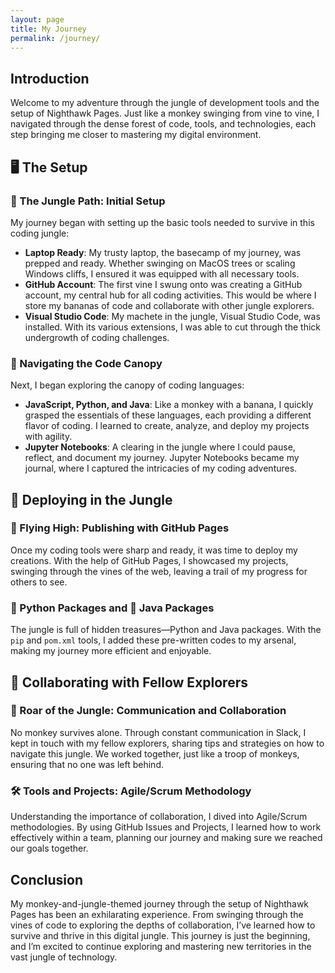 ```yaml
---
layout: page
title: My Journey
permalink: /journey/
---
```


## Introduction
Welcome to my adventure through the jungle of development tools and the setup of Nighthawk Pages. Just like a monkey swinging from vine to vine, I navigated through the dense forest of code, tools, and technologies, each step bringing me closer to mastering my digital environment.

## 🖥️ The Setup
### 🐾 The Jungle Path: Initial Setup
My journey began with setting up the basic tools needed to survive in this coding jungle:

- **Laptop Ready**: My trusty laptop, the basecamp of my journey, was prepped and ready. Whether swinging on MacOS trees or scaling Windows cliffs, I ensured it was equipped with all necessary tools.
- **GitHub Account**: The first vine I swung onto was creating a GitHub account, my central hub for all coding activities. This would be where I store my bananas of code and collaborate with other jungle explorers.
- **Visual Studio Code**: My machete in the jungle, Visual Studio Code, was installed. With its various extensions, I was able to cut through the thick undergrowth of coding challenges.

### 🍌 Navigating the Code Canopy
Next, I began exploring the canopy of coding languages:

- **JavaScript, Python, and Java**: Like a monkey with a banana, I quickly grasped the essentials of these languages, each providing a different flavor of coding. I learned to create, analyze, and deploy my projects with agility.
- **Jupyter Notebooks**: A clearing in the jungle where I could pause, reflect, and document my journey. Jupyter Notebooks became my journal, where I captured the intricacies of my coding adventures.

## 🚀 Deploying in the Jungle
### 🦜 Flying High: Publishing with GitHub Pages
Once my coding tools were sharp and ready, it was time to deploy my creations. With the help of GitHub Pages, I showcased my projects, swinging through the vines of the web, leaving a trail of my progress for others to see.

### 🐍 Python Packages and 🧩 Java Packages
The jungle is full of hidden treasures—Python and Java packages. With the `pip` and `pom.xml` tools, I added these pre-written codes to my arsenal, making my journey more efficient and enjoyable.

## 💬 Collaborating with Fellow Explorers
### 🦁 Roar of the Jungle: Communication and Collaboration
No monkey survives alone. Through constant communication in Slack, I kept in touch with my fellow explorers, sharing tips and strategies on how to navigate this jungle. We worked together, just like a troop of monkeys, ensuring that no one was left behind.

### 🛠️ Tools and Projects: Agile/Scrum Methodology
Understanding the importance of collaboration, I dived into Agile/Scrum methodologies. By using GitHub Issues and Projects, I learned how to work effectively within a team, planning our journey and making sure we reached our goals together.

## Conclusion
My monkey-and-jungle-themed journey through the setup of Nighthawk Pages has been an exhilarating experience. From swinging through the vines of code to exploring the depths of collaboration, I’ve learned how to survive and thrive in this digital jungle. This journey is just the beginning, and I’m excited to continue exploring and mastering new territories in the vast jungle of technology.
